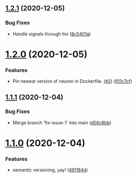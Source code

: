 ## [1.2.1](https://github.com/strangedev/neuron-buildbot/compare/v1.2.0...v1.2.1) (2020-12-05)


### Bug Fixes

* Handle signals through tini ([8c5401a](https://github.com/strangedev/neuron-buildbot/commit/8c5401a6a56a9475097370a5f3a1d5519edea851))

# [1.2.0](https://github.com/strangedev/neuron-buildbot/compare/v1.1.1...v1.2.0) (2020-12-05)


### Features

* Pin newest version of neuron in Dockerfile. ([#2](https://github.com/strangedev/neuron-buildbot/issues/2)) ([f01c7cf](https://github.com/strangedev/neuron-buildbot/commit/f01c7cf48b84f47ff40f0d9c08283f878b27371e))

## [1.1.1](https://github.com/strangedev/neuron-buildbot/compare/v1.1.0...v1.1.1) (2020-12-04)


### Bug Fixes

* Merge branch 'fix-issue-1' into main ([d56c8bb](https://github.com/strangedev/neuron-buildbot/commit/d56c8bb67ec9261278af887d3917fabbff1d506a))

# [1.1.0](https://github.com/strangedev/neuron-buildbot/compare/v1.0.0...v1.1.0) (2020-12-04)


### Features

* semantic versioning, yay! ([491184d](https://github.com/strangedev/neuron-buildbot/commit/491184d80b9d7976c0dc3f81df9d02a427592fda))

